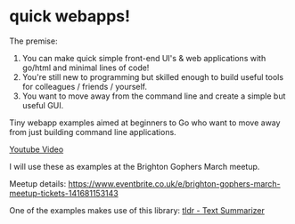 # quick webapps!

The premise:

1) You can make quick simple front-end UI's & web applications with go/html and minimal lines of code!
2) You're still new to programming but skilled enough to build useful tools for colleagues / friends / yourself.
3) You want to move away from the command line and create a simple but useful GUI.

Tiny webapp examples aimed at beginners to Go who want to move away from just building command line applications.

[Youtube Video](https://www.youtube.com/watch?v=Vw-dNiUethY)

I will use these as examples at the Brighton Gophers March meetup.

Meetup details:
https://www.eventbrite.co.uk/e/brighton-gophers-march-meetup-tickets-141681153143

One of the examples makes use of this library: [tldr - Text Summarizer](https://github.com/JesusIslam/tldr)
